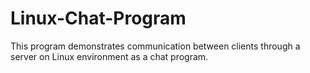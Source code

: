 # Linux-Chat-Program
This program demonstrates communication between clients through a server on Linux environment as a chat program.
